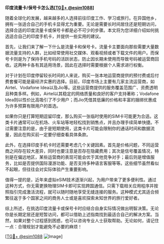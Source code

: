 **印度流量卡/保号卡怎么选[[TG💪+ @esim1088](https://t.me/s/esim1088)]**

随着全球化的发展，越来越多的人选择前往印度工作、学习或旅行。在异国他乡，拥有一张适合自己的手机卡显得尤为重要。无论是需要长时间居住还是短期访问，选择合适的印度流量卡或保号卡都是必不可少的步骤。本文将为您详细介绍如何挑选适合自己的印度手机卡，并提供一些实用的建议。

首先，让我们来了解一下什么是流量卡和保号卡。流量卡主要面向那些需要大量数据流量支持的人群，比如经常使用社交媒体、观看视频或者下载文件的用户。而保号卡则是为了保持手机号码的活跃状态，防止因长期未使用而导致号码被运营商回收。这两种卡各有其适用场景，因此在选择时需要根据个人需求进行权衡。

对于计划在印度停留较长时间的人来说，购买一张本地运营商提供的预付费或后付费套餐可能是最经济实惠的选择。目前，印度市场上主要有几家主流运营商，如Airtel、Vodafone Idea以及Jio等。这些运营商提供的服务覆盖范围广、资费透明且种类多样。例如，Airtel以其稳定的网络质量和良好的客户支持著称；Vodafone Idea则以性价比高吸引了不少用户；而Jio凭借其低廉的价格和丰富的捆绑优惠成为许多预算有限用户的首选。

如果你只是打算短期逗留印度，那么购买一张临时使用的SIM卡可能更为合适。这类卡片通常可以在机场、火车站等地轻松找到销售点，并且办理手续简单快捷。不过需要注意的是，由于是短期使用，这类卡片可能会限制你的通话时间和数据流量，因此在购买前一定要仔细查看具体条款。

此外，在选择印度手机卡时还需要考虑几个关键因素。首先是价格问题，不同运营商之间存在较大差异，同时也要注意是否存在隐藏费用；其次是信号覆盖情况，特别是在偏远地区，某些运营商的表现可能会优于其他竞争对手；最后则是增值服务，比如是否提供国际漫游功能、是否支持多种语言客服等等。这些细节虽然看似不起眼，但往往会对实际体验产生重要影响。

值得一提的是，近年来虚拟eSIM技术逐渐兴起，为用户带来了更多便利性。通过这种方式，你无需更换物理SIM卡即可实现跨国通信。只需下载相关应用程序并按照指引完成激活流程，就可以随时随地享受无缝连接的服务。这种模式尤其适合频繁往返于多个国家之间的商务人士或是喜欢探索未知世界的旅行爱好者。

综上所述，在挑选印度流量卡或保号卡时应结合自身实际情况做出明智决策。无论你是长期定居还是短暂访问，都可以借助上述指南找到最适合自己的解决方案。当然，如果对整个过程感到困惑，也可以咨询专业人士获取帮助。无论如何，请记住一点：合理规划才能避免不必要的麻烦！

[[TG💪+ @esim1088](https://t.me/s/esim1088) ![Image](https://i.postimg.cc/4NQfJmqS/Snipaste-2025-05-13-00-14-12.png)]